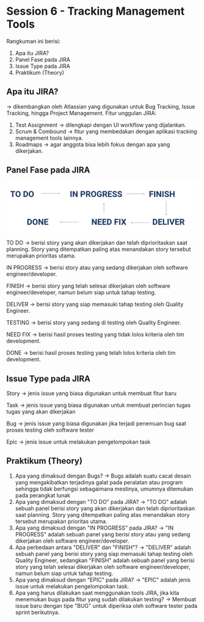 # Session 6 - Tracking Management Tools

Rangkuman ini berisi:
1. Apa itu JIRA?
2. Panel Fase pada JIRA
3. Issue Type pada JIRA
4. Praktikum (Theory)

## Apa itu JIRA?
→ dikembangkan oleh Atlassian yang digunakan untuk Bug Tracking, Issue Tracking, hingga Project Management. Fitur unggulan JIRA:
1.  Test Assignment → dilengkapi dengan UI workflow yang dijalankan.
2.  Scrum & Combound → fitur yang membedakan dengan aplikasi tracking management tools lainnya.
3.  Roadmaps → agar anggota bisa lebih fokus dengan apa yang dikerjakan.

## Panel Fase pada JIRA
![!fase](./screenshots/fase-pada-jira.png)
TO DO → berisi story yang akan dikerjakan dan telah diprioritaskan saat planning. Story yang ditempatkan paling atas menandakan story tersebut merupakan prioritas utama.

IN PROGRESS → berisi story atau yang sedang dikerjakan oleh software engineer/developer.

FINISH → berisi story yang telah selesai dikerjakan oleh software engineer/developer, namun belum siap untuk tahap testing.

DELIVER → berisi story yang siap memasuki tahap testing oleh Quality Engineer.

TESTING → berisi story yang sedang di testing oleh Quality Engineer.

NEED FIX → berisi hasil proses testing yang tidak lolos kriteria oleh tim development.

DONE → berisi hasil proses testing yang telah lolos kriteria oleh tim development.


## Issue Type pada JIRA
Story → jenis issue yang biasa digunakan untuk membuat fitur baru

Task → jenis issue yang biasa digunakan untuk membuat perincian tugas tugas yang akan dikerjakan

Bug → jenis issue yang biasa digunakan jika terjadi penemuan bug saat proses testing oleh software tester

Epic → jenis issue untuk melakukan pengelompokan task

## Praktikum (Theory)
1. Apa yang dimaksud dengan Bugs? 
→ Bugs adalah suatu cacat desain yang mengakibatkan terjadinya galat pada peralatan atau program sehingga tidak berfungsi sebagaimana mestinya, umumnya ditemukan pada perangkat lunak
2. Apa yang dimaksud dengan "TO DO" pada JIRA? 
→ "TO DO" adalah sebuah panel berisi story yang akan dikerjakan dan telah diprioritaskan saat planning. Story yang ditempatkan paling atas menandakan story tersebut merupakan prioritas utama.
3. Apa yang dimaksud dengan "IN PROGRESS" pada JIRA?
→ "IN PROGRESS" adalah sebuah panel yang berisi story atau yang sedang dikerjakan oleh software engineer/developer.
4. Apa perbedaan antara "DELIVER" dan "FINISH"?
→ "DELIVER" adalah sebuah panel yang berisi story yang siap memasuki tahap testing oleh Quality Engineer, sedangkan "FINISH" adalah sebuah panel yang berisi story yang telah selesai dikerjakan oleh software engineer/developer, namun belum siap untuk tahap testing.
5. Apa yang dimaksud dengan "EPIC" pada JIRA?
→ "EPIC" adalah jenis issue untuk melakukan pengelompokan task.
6. Apa yang harus dilakukan saat menggunakan tools JIRA, jika kita menemukan bugs pada fitur yang sudah dilakukan testing?
→ Membuat issue baru dengan tipe "BUG" untuk diperiksa oleh software tester pada sprint berikutnya.